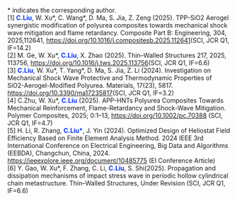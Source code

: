 &#42; indicates the corresponding author.
<br>
[1] <font color="#0022ffff"><b>C.Liu</b></font>, W. Xu*, C. Wang*, D. Ma, S. Jia, Z. Zeng (2025). TPP-SiO2 Aerogel synergistic modification of polyurea composites towards mechanical shock wave mitigation and flame retardancy. Composite Part B: Engineering, 304, 2025,112641, <a href="https://doi.org/10.1016/j.compositesb.2025.112641" target="_blank">https://doi.org/10.1016/j.compositesb.2025.112641</a >(SCI, JCR Q1, IF=14.2)
<br>
[2] M. Ge, W. Xu*, <font color="#0022ffff"><b>C.Liu</b></font>, X. Zhao (2025). Thin–Walled Structures 217, 2025, 113756, <a href="https://doi.org/10.1016/j.tws.2025.113756" target="_blank">https://doi.org/10.1016/j.tws.2025.113756</a >(SCI, JCR Q1, IF=6.6)
<br>
[3] <font color="#0022ffff"><b>C.Liu</b></font>, W. Xu*, T. Yang*, D. Ma, S. Jia, Z. Li (2024). Investigation on Mechanical Shock Wave Protective and Thermodynamic Properties of SiO2-Aerogel-Modified Polyurea. Materials, 17(23), 5817. <a href="https://doi.org/10.3390/ma17235817" target="_blank">https://doi.org/10.3390/ma17235817</a >(SCI, JCR Q1, IF=3.2)
<br>
[4] C.Zhu, W. Xu*, <font color="#0022ffff"><b>C.Liu</b></font> (2025). APP-HNTs Polyurea Composites Towards Mechanical Reinforcement, Flame-Retardancy and Shock-Wave Mitigation. Polymer Composites, 2025; 0:1–13, <a href="https://doi.org/10.1002/pc.70388" target="_blank">https://doi.org/10.1002/pc.70388</a > (SCI, JCR Q1, IF=4.7)
<br>
[5] H. Li, R. Zhang, <font color="#0022ffff"><b>C.Liu*</b></font>, J. Yin (2024). Optimized Design of Heliostat Field Efficiency Based on Finite Element Analysis Method. 2024 IEEE 3rd International Conference on Electrical Engineering, Big Data and Algorithms (EEBDA), Changchun, China, 2024. <a href="https://ieeexplore.ieee.org/document/10485775" target="_blank">https://ieeexplore.ieee.org/document/10485775</a > (EI Conference Article)
<br>
[6] Y. Gao, W. Xu*, F. Zhang, C. Li, <font color="#0022ffff"><b>C.Liu</b></font>, S. Shi(2025). Propagation and dissipation mechanisms of impact stress wave in periodic hollow cylindrical chain metastructure. Thin–Walled Structures, Under Revision (SCI, JCR Q1, IF=6.6)


